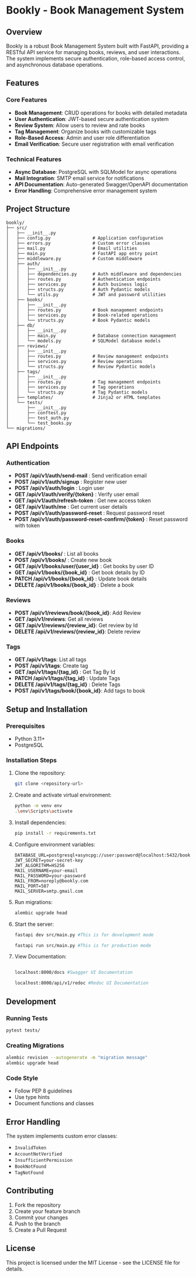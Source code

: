 # Bookly - Book Management System

## Overview

Bookly is a robust Book Management System built with FastAPI, providing a RESTful API service for managing books, reviews, and user interactions. The system implements secure authentication, role-based access control, and asynchronous database operations.

## Features

### Core Features
- **Book Management**: CRUD operations for books with detailed metadata
- **User Authentication**: JWT-based secure authentication system
- **Review System**: Allow users to review and rate books
- **Tag Management**: Organize books with customizable tags
- **Role-Based Access**: Admin and user role differentiation
- **Email Verification**: Secure user registration with email verification

### Technical Features
- **Async Database**: PostgreSQL with SQLModel for async operations
- **Mail Integration**: SMTP email service for notifications
- **API Documentation**: Auto-generated Swagger/OpenAPI documentation
- **Error Handling**: Comprehensive error management system

## Project Structure

```
bookly/
├── src/
│   ├── __init__.py
│   ├── config.py                # Application configuration
│   ├── errors.py                # Custom error classes
│   ├── mail.py                  # Email utilities
│   ├── main.py                  # FastAPI app entry point
│   ├── middleware.py            # Custom middleware
│   ├── auth/
│   │   ├── __init__.py
│   │   ├── dependencies.py      # Auth middleware and dependencies
│   │   ├── routes.py            # Authentication endpoints
│   │   ├── services.py          # Auth business logic
│   │   ├── structs.py           # Auth Pydantic models
│   │   └── utils.py             # JWT and password utilities
│   ├── books/
│   │   ├── __init__.py
│   │   ├── routes.py            # Book management endpoints
│   │   ├── services.py          # Book-related operations
│   │   └── structs.py           # Book Pydantic models
│   ├── db/
│   │   ├── __init__.py
│   │   ├── main.py              # Database connection management
│   │   └── models.py            # SQLModel database models
│   ├── reviews/
│   │   ├── __init__.py
│   │   ├── routes.py            # Review management endpoints
│   │   ├── services.py          # Review operations
│   │   └── structs.py           # Review Pydantic models
│   ├── tags/
│   │   ├── __init__.py
│   │   ├── routes.py            # Tag management endpoints
│   │   ├── services.py          # Tag operations
│   │   └── structs.py           # Tag Pydantic models
│   ├── templates/               # Jinja2 or HTML templates
│   └── tests/
│       ├── __init__.py
│       ├── conftest.py
│       ├── test_auth.py
│       └── test_books.py
└── migrations/                  
```

## API Endpoints

### Authentication
- **POST /api/v1/auth/send-mail** : Send verification email
- **POST /api/v1/auth/signup** : Register new user
- **POST /api/v1/auth/login** : Login user
- **GET /api/v1/auth/verify/{token}** : Verify user email
- **GET /api/v1/auth/refresh-token** : Get new access token
- **GET /api/v1/auth/me** : Get current user details
- **POST /api/v1/auth/password-reset** : Request password reset
- **POST /api/v1/auth/password-reset-confirm/{token}** : Reset password with token
  

### Books
- **GET /api/v1/books/** : List all books
- **POST /api/v1/books/** : Create new book
- **GET /api/v1/books/user/{user_id}** : Get books by user ID
- **GET /api/v1/books/{book_id}** : Get book details by ID
- **PATCH /api/v1/books/{book_id}** : Update book details
- **DELETE /api/v1/books/{book_id}** : Delete a book

### Reviews
- **POST /api/v1/reviews/book/{book_id}**: Add Review
- **GET /api/v1/reviews**: Get all reviews
- **GET /api/v1/reviews/{review_id}**: Get review by Id
- **DELETE /api/v1/reviews/{review_id}**: Delete review

### Tags
- **GET /api/v1/tags**: List all tags
- **POST /api/v1/tags**: Create tag
- **GET /api/v1/tags/{tag_id}** : Get Tag By Id
- **PATCH /api/v1/tags/{tag_id}** : Update Tags
- **DELETE /api/v1/tags/{tag_id}** : Delete Tags
- **POST /api/v1/tags/book/{book_id}**: Add tags to book

## Setup and Installation

### Prerequisites
- Python 3.11+
- PostgreSQL


### Installation Steps
1. Clone the repository:
   ```bash
   git clone <repository-url>
   ```

2. Create and activate virtual environment:
   ```bash
   python -m venv env
   .\env\Scripts\activate
   ```

3. Install dependencies:
   ```bash
   pip install -r requirements.txt
   ```

4. Configure environment variables:
   ```env
   DATABASE_URL=postgresql+asyncpg://user:password@localhost:5432/bookly
   JWT_SECRET=your-secret-key
   JWT_ALGORITHM=HS256
   MAIL_USERNAME=your-email
   MAIL_PASSWORD=your-password
   MAIL_FROM=noreply@bookly.com
   MAIL_PORT=587
   MAIL_SERVER=smtp.gmail.com
   ```

5. Run migrations:
   ```bash
   alembic upgrade head
   ```

6. Start the server:
   ```bash
   fastapi dev src/main.py #This is for development mode

   fastapi run src/main.py #This is for production mode
   ```

7. View Documentation:
   ```bash
   
   localhost:8000/docs #Swagger UI Documentation

   localhost:8000/api/v1/redoc #Redoc UI Documentation
   ```

## Development

### Running Tests
```bash
pytest tests/
```

### Creating Migrations
```bash
alembic revision --autogenerate -m "migration message"
alembic upgrade head
```

### Code Style
- Follow PEP 8 guidelines
- Use type hints
- Document functions and classes

## Error Handling

The system implements custom error classes:
- `InvalidToken`
- `AccountNotVerified`
- `InsufficientPermission`
- `BookNotFound`
- `TagNotFound`

## Contributing

1. Fork the repository
2. Create your feature branch
3. Commit your changes
4. Push to the branch
5. Create a Pull Request

## License

This project is licensed under the MIT License - see the LICENSE file for details.